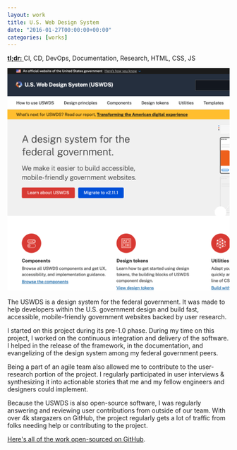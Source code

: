 ```yaml
---
layout: work
title: U.S. Web Design System
date: "2016-01-27T00:00:00+00:00"
categories: [works]
---
```


<a href="https://designsystem.digital.gov/" target="_blank">
  <strong>tl;dr:</strong>
</a> CI, CD, DevOps, Documentation, Research, HTML, CSS, JS

![Desktop Cropped Screenshot](/img/works/uswds.png "USWDS Desktop Cropped Screenshot")

The USWDS is a design system for the federal government. It was made to help
developers within the U.S. government design and build fast, accessible,
mobile-friendly government websites backed by user research.

I started on this project during its pre-1.0 phase. During my time on this
project, I worked on the continuous integration and delivery of the software. I
helped in the release of the framework, in the documentation, and evangelizing
of the design system among my federal government peers.

Being a part of an agile team also allowed me to contribute to the user-research
portion of the project. I regularly participated in user interviews &
synthesizing it into actionable stories that me and my fellow engineers and
designers could implement.

Because the USWDS is also open-source software, I was regularly answering and
reviewing user contributions from outside of our team. With over 4k stargazers
on GitHub, the project regularly gets a lot of traffic from folks needing help
or contributing to the project.

[Here's all of the work open-sourced on GitHub][gh-link].

[gh-link]: https://github.com/uswds/uswds "The USWDS codebase on GitHub."
